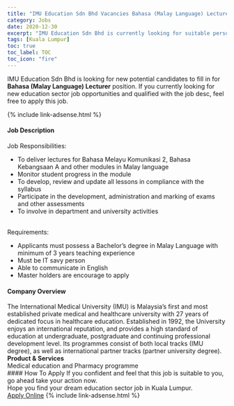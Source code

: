 ```yaml
---
title: "IMU Education Sdn Bhd Vacancies Bahasa (Malay Language) Lecturer" 
category: Jobs 
date: 2020-12-30 
excerpt: "IMU Education Sdn Bhd is currently looking for suitable person to fill in the Bahasa (Malay Language) Lecturer which positioned at Kuala Lumpur" 
tags: [Kuala Lumpur] 
toc: true 
toc_label: TOC 
toc_icon: "fire" 
--- 
```


<p>IMU Education Sdn Bhd is looking for new potential candidates to fill in for <b>Bahasa (Malay Language) Lecturer</b> position. If you currently looking for new education sector job opportunities and qualified with the job desc, feel free to apply this job.
</p>{% include link-adsense.html %} 
 <div><div><div><h4>Job Description</h4></div></div><div><div><span><div><div>Job Responsibilities:</div><ul><li>To deliver lectures for Bahasa Melayu Komunikasi 2, Bahasa Kebangsaan A and other modules in Malay language</li><li>Monitor student progress in the module</li><li>To develop, review and update all lessons in compliance with the syllabus</li><li>Participate in the development, administration and marking of exams and other assessments</li><li>To involve in department and university activities&#160;</li></ul><div><br>Requirements:</div><ul><li>Applicants must possess a Bachelor&#8217;s degree in Malay Language with minimum of 3 years teaching experience</li><li>Must be IT savy person</li><li>Able to communicate in English</li><li>Master holders are encourage to apply</li></ul></div></span></div></div></div> 
<div><div><div><h4>Company Overview</h4></div></div><div><div><span><div><div>
	The International Medical University (IMU) is Malaysia&#8217;s first and most established private medical and healthcare university with 27 years of dedicated focus in healthcare education. Established in 1992, the University enjoys an international reputation, and provides a high standard of education at undergraduate, postgraduate and continuing professional development level. Its programmes consist of both local tracks (IMU degree), as well as international partner tracks (partner university degree).&#160;</div>
<div>
<strong>Product &amp; Services</strong></div>
<div>
	Medical education and Pharmacy programme</div></div></span></div></div></div> 
#### How To Apply 
If you confident and feel that this job is suitable to you, go ahead take your action now. <br/> 
Hope you find your dream education sector job in Kuala Lumpur. <br/> 
<a href="https://www.jobstreet.com.my/en/job/bahasa-malay-language-lecturer-4453233?jobId=jobstreet-my-job-4453233&sectionRank=24&token=0~b2070f5e-041f-49dd-8fd4-6d7c1237ccf1&fr=SRP%20View%20In%20New%20Ta" class="btn btn--info" target="_blank" rel="nofollow noopenner">Apply Online</a> 
{% include link-adsense.html %} 
